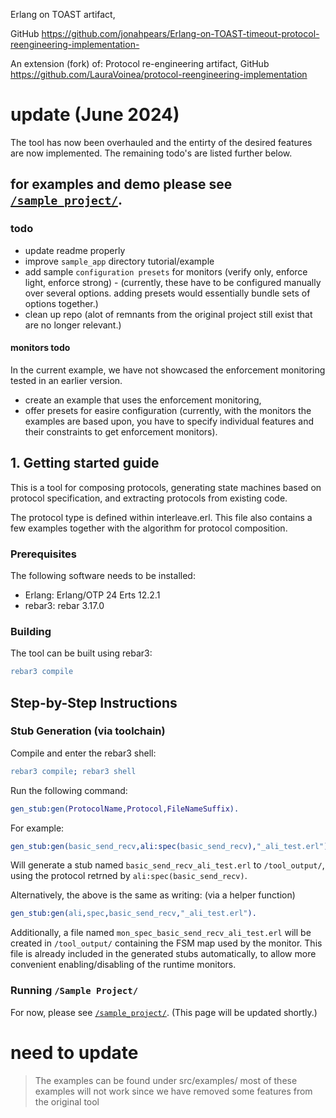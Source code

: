 Erlang on TOAST artifact,

GitHub <https://github.com/jonahpears/Erlang-on-TOAST-timeout-protocol-reengineering-implementation->

An extension (fork) of:
Protocol re-engineering artifact,
GitHub  <https://github.com/LauraVoinea/protocol-reengineering-implementation>

# update (June 2024) 
The tool has now been overhauled and the entirty of the desired features are now implemented.
The remaining todo's are listed further below.

## for examples and demo please see [`/sample_project/`](https://github.com/jonahpears/Erlang-on-TOAST-timeout-protocol-reengineering-implementation-/tree/main/sample_project).

### todo

- update readme properly
- improve `sample_app` directory tutorial/example
- add sample `configuration presets` for monitors (verify only, enforce light, enforce strong) - (currently, these have to be configured manually over several options. adding presets would essentially bundle sets of options together.)
- clean up repo (alot of remnants from the original project still exist that are no longer relevant.)

#### monitors todo
In the current example, we have not showcased the enforcement monitoring tested in an earlier version.
- create an example that uses the enforcement monitoring,
- offer presets for easire configuration (currently, with the monitors the examples are based upon, you have to specify individual features and their constraints to get enforcement monitors).


## 1. Getting started guide

This is a tool for composing protocols, generating state machines based on
protocol specification, and extracting protocols from existing code.

The protocol type is defined within interleave.erl. This file also contains a few
examples together with the algorithm for protocol composition.

### Prerequisites

The following software needs to be installed:

- Erlang: Erlang/OTP 24 Erts 12.2.1
- rebar3: rebar 3.17.0

### Building

The tool can be built using rebar3:
```erl
rebar3 compile
```

## Step-by-Step Instructions

### Stub Generation (via toolchain)

Compile and enter the rebar3 shell:
```erl
rebar3 compile; rebar3 shell
```

Run the following command:
```erl
gen_stub:gen(ProtocolName,Protocol,FileNameSuffix).
```

For example:
```erl
gen_stub:gen(basic_send_recv,ali:spec(basic_send_recv),"_ali_test.erl").
```
Will generate a stub named `basic_send_recv_ali_test.erl` to `/tool_output/`, using the protocol retrned by `ali:spec(basic_send_recv)`.

Alternatively, the above is the same as writing: (via a helper function)
```erl
gen_stub:gen(ali,spec,basic_send_recv,"_ali_test.erl").
```

Additionally, a file named `mon_spec_basic_send_recv_ali_test.erl` will be created in `/tool_output/` containing the FSM map used by the monitor.
This file is already included in the generated stubs automatically, to allow more convenient enabling/disabling of the runtime monitors.

### Running `/Sample Project/`

For now, please see [`/sample_project/`](https://github.com/jonahpears/Erlang-on-TOAST-timeout-protocol-reengineering-implementation-/tree/main/sample_project).
(This page will be updated shortly.)


# need to update

> The examples can be found under src/examples/
most of these examples will not work since we have removed some features from the original tool
